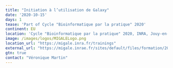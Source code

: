 ```yaml
---
title: "Initiation à l’utilisation de Galaxy"
date: '2020-10-15'
days: 1
tease: 'Part of Cycle "Bioinformatique par la pratique" 2020'
continent: EU
location: 'Cycle "Bioinformatique par la pratique" 2020, INRA, Jouy-en-Josas, France'
image: /images/logos/MIGALELogo.png
location_url: "https://migale.inra.fr/trainings"
external_url: "https://migale.inrae.fr/sites/default/files/formation/2020/module17.pdf"
gtn: true
contact: "Véronique Martin"
---
```

